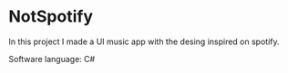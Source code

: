 # NotSpotify

In this project I made a UI music app with the desing inspired on spotify. 

Software language: C#

